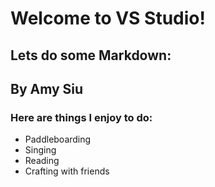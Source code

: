# Welcome to VS Studio!
## Lets do some Markdown:
## By Amy Siu

### Here are things I enjoy to do:
- Paddleboarding 
- Singing
- Reading
- Crafting with friends